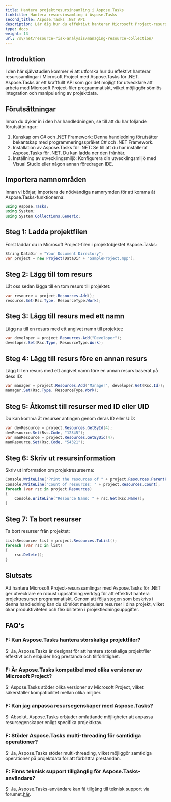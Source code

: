 ```yaml
---
title: Hantera projektresursinsamling i Aspose.Tasks
linktitle: Hantera resursinsamling i Aspose.Tasks
second_title: Aspose.Tasks .NET API
description: Lär dig hur du effektivt hanterar Microsoft Project-resurssamlingar i .NET med Aspose.Tasks API. Öka produktiviteten och flexibiliteten.
type: docs
weight: 13
url: /sv/net/resource-risk-analysis/managing-resource-collection/
---
```

## Introduktion
I den här självstudien kommer vi att utforska hur du effektivt hanterar resurssamlingar i Microsoft Project med Aspose.Tasks för .NET. Aspose.Tasks är ett kraftfullt API som gör det möjligt för utvecklare att arbeta med Microsoft Project-filer programmatiskt, vilket möjliggör sömlös integration och manipulering av projektdata.
## Förutsättningar
Innan du dyker in i den här handledningen, se till att du har följande förutsättningar:
1. Kunskap om C# och .NET Framework: Denna handledning förutsätter bekantskap med programmeringsspråket C# och .NET Framework.
2. Installation av Aspose.Tasks för .NET: Se till att du har installerat Aspose.Tasks för .NET. Du kan ladda ner den från[här](https://releases.aspose.com/tasks/net/).
3. Inställning av utvecklingsmiljö: Konfigurera din utvecklingsmiljö med Visual Studio eller någon annan föredragen IDE.

## Importera namnområden
Innan vi börjar, importera de nödvändiga namnrymden för att komma åt Aspose.Tasks-funktionerna:
```csharp
using Aspose.Tasks;
using System;
using System.Collections.Generic;


```

## Steg 1: Ladda projektfilen
Först laddar du in Microsoft Project-filen i projektobjektet Aspose.Tasks:
```csharp
String DataDir = "Your Document Directory";
var project = new Project(DataDir + "SampleProject.mpp");
```
## Steg 2: Lägg till tom resurs
Låt oss sedan lägga till en tom resurs till projektet:
```csharp
var resource = project.Resources.Add();
resource.Set(Rsc.Type, ResourceType.Work);
```
## Steg 3: Lägg till resurs med ett namn
Lägg nu till en resurs med ett angivet namn till projektet:
```csharp
var developer = project.Resources.Add("Developer");
developer.Set(Rsc.Type, ResourceType.Work);
```
## Steg 4: Lägg till resurs före en annan resurs
Lägg till en resurs med ett angivet namn före en annan resurs baserat på dess ID:
```csharp
var manager = project.Resources.Add("Manager", developer.Get(Rsc.Id));
manager.Set(Rsc.Type, ResourceType.Work);
```
## Steg 5: Åtkomst till resurser med ID eller UID
Du kan komma åt resurser antingen genom deras ID eller UID:
```csharp
var devResource = project.Resources.GetById(4);
devResource.Set(Rsc.Code, "12345");
var manResource = project.Resources.GetByUid(4);
manResource.Set(Rsc.Code, "54321");
```
## Steg 6: Skriv ut resursinformation
Skriv ut information om projektresurserna:
```csharp
Console.WriteLine("Print the resources of " + project.Resources.ParentProject.Get(Prj.Name) + " project.");
Console.WriteLine("Count of resources: " + project.Resources.Count);
foreach (var rsc in project.Resources)
{
    Console.WriteLine("Resource Name: " + rsc.Get(Rsc.Name));
}
```
## Steg 7: Ta bort resurser
Ta bort resurser från projektet:
```csharp
List<Resource> list = project.Resources.ToList();
foreach (var rsc in list)
{
    rsc.Delete();
}
```

## Slutsats
Att hantera Microsoft Project-resurssamlingar med Aspose.Tasks för .NET ger utvecklare en robust uppsättning verktyg för att effektivt hantera projektresurser programmatiskt. Genom att följa stegen som beskrivs i denna handledning kan du sömlöst manipulera resurser i dina projekt, vilket ökar produktiviteten och flexibiliteten i projektledningsuppgifter.
## FAQ's
### F: Kan Aspose.Tasks hantera storskaliga projektfiler?

S: Ja, Aspose.Tasks är designat för att hantera storskaliga projektfiler effektivt och erbjuder hög prestanda och tillförlitlighet.

### F: Är Aspose.Tasks kompatibel med olika versioner av Microsoft Project?

S: Aspose.Tasks stöder olika versioner av Microsoft Project, vilket säkerställer kompatibilitet mellan olika miljöer.

### F: Kan jag anpassa resursegenskaper med Aspose.Tasks?

S: Absolut, Aspose.Tasks erbjuder omfattande möjligheter att anpassa resursegenskaper enligt specifika projektkrav.

### F: Stöder Aspose.Tasks multi-threading för samtidiga operationer?

S: Ja, Aspose.Tasks stöder multi-threading, vilket möjliggör samtidiga operationer på projektdata för att förbättra prestandan.

### F: Finns teknisk support tillgänglig för Aspose.Tasks-användare?

 S: Ja, Aspose.Tasks-användare kan få tillgång till teknisk support via forumet.[här](https://forum.aspose.com/c/tasks/15).